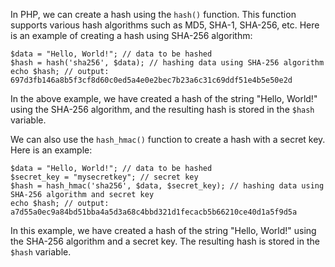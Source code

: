 In PHP, we can create a hash using the `hash()` function. This function supports various hash algorithms such as MD5, SHA-1, SHA-256, etc. Here is an example of creating a hash using SHA-256 algorithm:

```
$data = "Hello, World!"; // data to be hashed
$hash = hash('sha256', $data); // hashing data using SHA-256 algorithm
echo $hash; // output:  697d3fb146a8b5f3cf8d60c0ed5a4e0e2bec7b23a6c31c69ddf51e4b5e50e2d
```

In the above example, we have created a hash of the string "Hello, World!" using the SHA-256 algorithm, and the resulting hash is stored in the `$hash` variable.

We can also use the `hash_hmac()` function to create a hash with a secret key. Here is an example:

```
$data = "Hello, World!"; // data to be hashed
$secret_key = "mysecretkey"; // secret key
$hash = hash_hmac('sha256', $data, $secret_key); // hashing data using SHA-256 algorithm and secret key
echo $hash; // output:  a7d55a0ec9a84bd51bba4a5d3a68c4bbd321d1fecacb5b66210ce40d1a5f9d5a
```

In this example, we have created a hash of the string "Hello, World!" using the SHA-256 algorithm and a secret key. The resulting hash is stored in the `$hash` variable.